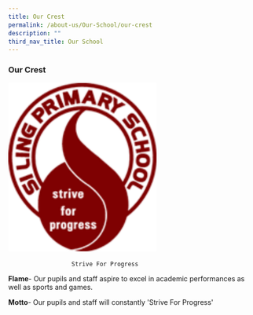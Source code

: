 ```yaml
---
title: Our Crest
permalink: /about-us/Our-School/our-crest
description: ""
third_nav_title: Our School
---
```

### Our Crest

<img src="/images/crest.png" 
     style="width:60%">
		 
		              Strive For Progress
  

**Flame**\- Our pupils and staff aspire to excel in academic performances as well as sports and games.

**Motto**\- Our pupils and staff will constantly 'Strive For Progress'